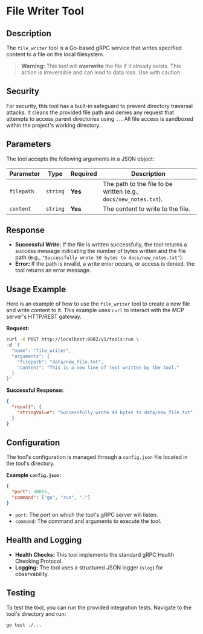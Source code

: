 # File Writer Tool

## Description

The `file_writer` tool is a Go-based gRPC service that writes specified content to a file on the local filesystem.

> **Warning:** This tool will **overwrite** the file if it already exists. This action is irreversible and can lead to data loss. Use with caution.

## Security

For security, this tool has a built-in safeguard to prevent directory traversal attacks. It cleans the provided file path and denies any request that attempts to access parent directories using `..`. All file access is sandboxed within the project's working directory.

## Parameters

The tool accepts the following arguments in a JSON object:

| Parameter  | Type     | Required | Description                                                    |
|------------|----------|----------|----------------------------------------------------------------|
| `filepath` | `string` | **Yes**  | The path to the file to be written (e.g., `docs/new_notes.txt`). |
| `content`  | `string` | **Yes**  | The content to write to the file.                              |

## Response

*   **Successful Write:** If the file is written successfully, the tool returns a success message indicating the number of bytes written and the file path (e.g., `"Successfully wrote 50 bytes to docs/new_notes.txt"`).
*   **Error:** If the path is invalid, a write error occurs, or access is denied, the tool returns an error message.

## Usage Example

Here is an example of how to use the `file_writer` tool to create a new file and write content to it. This example uses `curl` to interact with the MCP server's HTTP/REST gateway.

**Request:**

```bash
curl -X POST http://localhost:8002/v1/tools:run \
-d '{
  "name": "file_writer",
  "arguments": {
    "filepath": "data/new_file.txt",
    "content": "This is a new line of text written by the tool."
  }
}'
```

**Successful Response:**

```json
{
  "result": {
    "stringValue": "Successfully wrote 49 bytes to data/new_file.txt"
  }
}
```

## Configuration

The tool's configuration is managed through a `config.json` file located in the tool's directory.

**Example `config.json`:**
```json
{
  "port": 50055,
  "command": ["go", "run", "."]
}
```

*   `port`: The port on which the tool's gRPC server will listen.
*   `command`: The command and arguments to execute the tool.

## Health and Logging

*   **Health Checks:** This tool implements the standard gRPC Health Checking Protocol.
*   **Logging:** The tool uses a structured JSON logger (`slog`) for observability.

## Testing

To test the tool, you can run the provided integration tests. Navigate to the tool's directory and run:
```bash
go test ./...
```